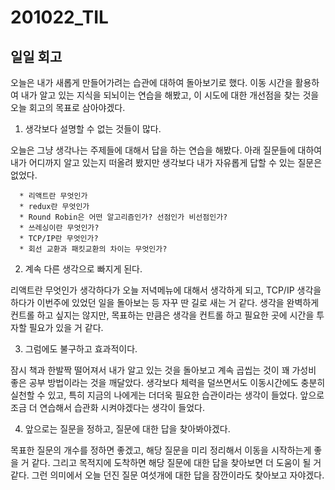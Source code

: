 201022_TIL
===

일일 회고
---

오늘은 내가 새롭게 만들어가려는 습관에 대하여 돌아보기로 했다. 이동 시간을 활용하여 내가 알고 있는 지식을 되뇌이는 연습을 해봤고, 이 시도에 대한 개선점을 찾는 것을 오늘 회고의 목표로 삼아야겠다. 

1. 생각보다 설명할 수 없는 것들이 많다.
  
  오늘은 그냥 생각나는 주제들에 대해서 답을 하는 연습을 해봤다. 아래 질문들에 대하여 내가 어디까지 알고 있는지 떠올려 봤지만 생각보다 내가 자유롭게 답할 수 있는 질문은 없었다.  
      
      * 리액트란 무엇인가
      * redux란 무엇인가
      * Round Robin은 어떤 알고리즘인가? 선점인가 비선점인가?
      * 쓰레싱이란 무엇인가?
      * TCP/IP란 무엇인가?
      * 회선 교환과 패킷교환의 차이는 무엇인가?

2. 계속 다른 생각으로 빠지게 된다.

  리액트란 무엇인가 생각하다가 오늘 저녁메뉴에 대해서 생각하게 되고, TCP/IP 생각을 하다가 이번주에 있었던 일을 돌아보는 등 자꾸 딴 길로 새는 거 같다. 생각을 완벽하게 컨트롤 하고 싶지는 않지만, 목표하는 만큼은 생각을 컨트롤 하고 필요한 곳에 시간을 투자할 필요가 있을 거 같다.

3. 그럼에도 불구하고 효과적이다.

  잠시 책과 한발짝 떨어져서 내가 알고 있는 것을 돌아보고 계속 곱씹는 것이 꽤 가성비 좋은 공부 방법이라는 것을 깨달았다. 생각보다 체력을 덜쓰면서도 이동시간에도 충분히 실천할 수 있고, 특히 지금의 나에게는 더더욱 필요한 습관이라는 생각이 들었다. 앞으로 조금 더 연습해서 습관화 시켜야겠다는 생각이 들었다.

4. 앞으로는 질문을 정하고, 질문에 대한 답을 찾아봐야겠다.

  목표한 질문의 개수를 정하면 좋겠고, 해당 질문을 미리 정리해서 이동을 시작하는게 좋을 거 같다. 그리고 목적지에 도착하면 해당 질문에 대한 답을 찾아보면 더 도움이 될 거 같다. 그런 의미에서 오늘 던진 질문 여섯개에 대한 답을 잠깐이라도 찾아보고 자야겠다.